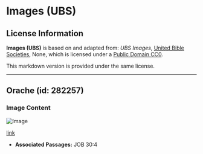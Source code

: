 # Images (UBS)

## License Information

**Images (UBS)** is based on and adapted from: _UBS Images_, [United Bible Societies](https://unitedbiblesocieties.org/), None, which is licensed under a [Public Domain CC0](https://creativecommons.org/public-domain/cc0/).

This markdown version is provided under the same license.



--------------------------------

## Orache (id: 282257)

### Image Content

![Image](https://cdn.aquifer.bible/aquifer-content/resources/Media/WEB-0687_orache.jpg)

[link](https://cdn.aquifer.bible/aquifer-content/resources/Media/WEB-0687_orache.jpg)

* **Associated Passages:** JOB 30:4

